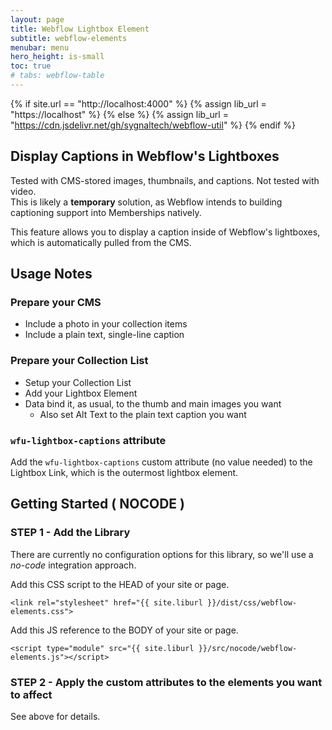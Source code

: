 ```yaml
---
layout: page
title: Webflow Lightbox Element
subtitle: webflow-elements
menubar: menu
hero_height: is-small
toc: true
# tabs: webflow-table
---
```


{% if site.url == "http://localhost:4000" %}
{% assign lib_url = "https://localhost" %}
{% else %}
{% assign lib_url = "https://cdn.jsdelivr.net/gh/sygnaltech/webflow-util" %}
{% endif %}

## Display Captions in Webflow's Lightboxes

<!--
<a class="button is-danger" href="https://webflow-collections.webflow.io/formatting-numbers" target="_blank">View Demonstration in Webflow</a>
--> 

<div class="notification is-danger">
Tested with CMS-stored images, thumbnails, and captions. Not tested with video.
</div>

<div class="notification is-danger">
This is likely a <b>temporary</b> solution, as Webflow intends to building
captioning support into Memberships natively.
</div>


This feature allows you to display a caption inside of Webflow's lightboxes, 
which is automatically pulled from the CMS.








## Usage Notes

### Prepare your CMS

- Include a photo in your collection items
- Include a plain text, single-line caption

### Prepare your Collection List

- Setup your Collection List
- Add your Lightbox Element
- Data bind it, as usual, to the thumb and main images you want 
  - Also set Alt Text to the plain text caption you want

### `wfu-lightbox-captions` attribute

Add the `wfu-lightbox-captions` custom attribute (no value needed) to the Lightbox Link, which is the outermost lightbox element.



## Getting Started ( NOCODE )


### STEP 1 - Add the Library


There are currently no configuration options for this library, so we'll use a *no-code* integration approach.

Add this CSS script to the HEAD of your site or page.

```
<link rel="stylesheet" href="{{ site.liburl }}/dist/css/webflow-elements.css">
```

Add this JS reference to the BODY of your site or page.

```
<script type="module" src="{{ site.liburl }}/src/nocode/webflow-elements.js"></script>
```



### STEP 2 - Apply the custom attributes to the elements you want to affect


See above for details. 

